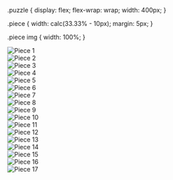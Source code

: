 .puzzle {
  display: flex;
  flex-wrap: wrap;
  width: 400px; 
}

.piece {
  width: calc(33.33% - 10px); 
  margin: 5px;
}

.piece img {
  width: 100%; 
}

<div class="puzzle">
  <div class="piece"><img src="![puzzle1_A](https://github.com/dmccloskey24/puzzle/assets/162379885/3e539369-2ca7-40ac-b84e-ff6d5d4c29d3)
" alt="Piece 1"></div>
  <div class="piece"><img src="![puzzle1_B](https://github.com/dmccloskey24/puzzle/assets/162379885/498be34b-7d08-4779-bfe8-5f0f1fba6e52)
" alt="Piece 2"></div>
  <div class="piece"><img src="![puzzle1_C](https://github.com/dmccloskey24/puzzle/assets/162379885/911a2a5f-232c-4291-b785-1f9e04846a84)
" alt="Piece 3"></div>                     
  <div class="piece"><img src="![puzzle1_D](https://github.com/dmccloskey24/puzzle/assets/162379885/6d44403d-51fb-45c4-9c7c-be55420e6dc9)
" alt="Piece 4"></div>
  <div class="piece"><img src="![puzzle1_E](https://github.com/dmccloskey24/puzzle/assets/162379885/bc02410e-6f91-454b-aff2-454669592e0a)
" alt="Piece 5"></div>
    <div class="piece"><img src="![puzzle1_F](https://github.com/dmccloskey24/puzzle/assets/162379885/e6997f9c-f352-40d5-babc-b4888852136c)
" alt="Piece 6"></div>
    <div class="piece"><img src="![puzzle1_G](https://github.com/dmccloskey24/puzzle/assets/162379885/37e598f8-fb26-49a4-b971-06144e3817b6)
" alt="Piece 7"></div>            
  <div class="piece"><img src="![puzzle1_H](https://github.com/dmccloskey24/puzzle/assets/162379885/a85ab1d2-d2df-425c-bd1a-6a179293bdfe)
" alt="Piece 8"></div> 
    <div class="piece"><img src="![puzzle1_I](https://github.com/dmccloskey24/puzzle/assets/162379885/00cb3182-b318-4ba6-9729-113f2409de86)
" alt="Piece 9"></div>       
    <div class="piece"><img src="![puzzle1_J](https://github.com/dmccloskey24/puzzle/assets/162379885/7f8bcff8-dbdc-4966-9da6-1908c1e57f99)
" alt="Piece 10"></div> 
    <div class="piece"><img src="![puzzle1_K](https://github.com/dmccloskey24/puzzle/assets/162379885/34006d94-c48e-474b-9e62-f7b04348448e)
" alt="Piece 11"></div>   
    <div class="piece"><img src="![puzzle1_L](https://github.com/dmccloskey24/puzzle/assets/162379885/be7ac26a-a126-4981-8db4-0de9856f1918)
" alt="Piece 12"></div>      
    <div class="piece"><img src="![puzzle1_M](https://github.com/dmccloskey24/puzzle/assets/162379885/1f501f85-ae23-4bbd-926f-2455fb9d7401)
" alt="Piece 13"></div> 
    <div class="piece"><img src="![puzzle1_N](https://github.com/dmccloskey24/puzzle/assets/162379885/21ad1bad-890a-4d95-a6b1-700f02eb64cc)
" alt="Piece 14"></div>  
    <div class="piece"><img src="![puzzle1_O](https://github.com/dmccloskey24/puzzle/assets/162379885/695f8299-f144-42ea-8152-a7b6307c2922)
" alt="Piece 15"></div>      
    <div class="piece"><img src="![puzzle1_P](https://github.com/dmccloskey24/puzzle/assets/162379885/edd720bc-ad0d-48f5-95f5-b7c5ba01e7ab)
" alt="Piece 16"></div> 
    <div class="piece"><img src="![puzzle1_Q](https://github.com/dmccloskey24/puzzle/assets/162379885/295611e5-d83f-4e22-959b-5b0543fd4a56)
" alt="Piece 17"></div>            
</div>

